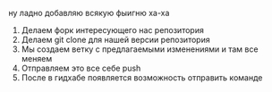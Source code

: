 ну ладно добавляю всякую фыигню ха-ха

1. Делаем форк интересующего нас репозитория
2. Делаем git clone для нашей версии репозитория
3. Мы создаем ветку с предлагаемыми изменениями и там все меняем
4. Отправляем это все себе push
5. После в гидхабе появляется  возможность отправить команде
